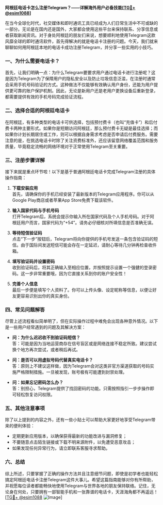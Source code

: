 **阿根廷电话卡怎么注册Telegram？——详解海外用户必备技能[[TG💪+ @esim1088](https://t.me/s/esim1088)]**

在当今全球化时代，社交媒体和即时通讯工具已经成为人们日常生活中不可或缺的一部分。无论是在国内还是国外，大家都会使用这些平台来保持联系、分享信息或者获取新闻资讯。对于身处阿根廷的朋友们来说，想要顺利地使用Telegram这款风靡全球的即时通讯软件，首先得解决的就是电话卡注册的问题。今天，我们就来聊聊如何用阿根廷本地的电话卡成功注册Telegram，并分享一些实用的小技巧。

### 一、为什么需要电话卡？

首先，让我们明确一点：为什么Telegram要要求用户通过电话卡进行注册呢？这是因为Telegram为了保障用户的隐私安全以及防止垃圾信息泛滥，在注册时通常会采用手机号码验证的方式。这种做法不仅能够有效确认用户身份，还能为用户提供更可靠的账户保护机制。因此，无论是新用户还是老用户更换设备后重新登录，都需要提供有效的手机号码完成验证流程。

### 二、选择合适的阿根廷电话卡

在阿根廷，有多种类型的电话卡可供选择，包括预付费卡（也叫“充值卡”）和后付费卡两种主要形式。如果你是短期访问阿根廷，那么预付费卡无疑是最佳选择；而如果你计划长期居住或工作，则可以根据自身需求考虑是否申请后付费服务。需要注意的是，在挑选电话卡时除了关注资费标准外，还应该留意网络覆盖范围和服务质量，毕竟稳定流畅的网络环境对于正常使用Telegram至关重要。

### 三、注册步骤详解

接下来就是重点环节啦！以下是基于普通阿根廷电话卡完成Telegram注册的具体操作指南：

1. **下载安装应用**  
   首先，请确保你的手机已经安装了最新版本的Telegram应用程序。你可以从Google Play商店或者苹果App Store免费下载该软件。

2. **输入国家代码与手机号码**  
   打开Telegram后，系统会提示你输入所在国家代码及个人手机号码。对于阿根廷用户而言，国家代码为“+54”。请务必仔细核对所填信息是否准确无误。

3. **等待短信验证码**  
   点击“下一步”按钮后，Telegram将向你提供的手机号发送一条包含验证码的短信。由于国际间发送短信可能会存在一定延迟，请耐心等待几分钟再检查收件箱。

4. **填写验证码并设置密码**  
   收到验证码后，将其正确输入至相应位置，并按照提示设置一个强健的登录密码。这一步非常重要哦，因为它直接关系到你的账户安全性！

5. **完善个人信息**  
   最后一步便是填写个人资料了。你可以上传头像、设定昵称等信息，以便让好友更容易识别出你的真实身份。

### 四、常见问题解答

尽管上述流程看似简单明了，但在实际操作过程中难免会出现各种意外情况。以下是一些用户经常遇到的问题及其解决方案：

- **问：为什么迟迟收不到验证码短信？**  
  答：可能是因为当地运营商存在信号盲区或是网络连接不稳定所致。建议尝试换个地方再次尝试，或者稍后再试。

- **问：是否可以用虚拟号码代替真实电话卡？**  
  答：原则上不建议这样做，因为Telegram会对这类非官方渠道获取的号码实施严格限制措施。一旦被发现，账号极有可能遭到封禁处理。

- **问：如果忘记密码怎么办？**  
  答：别担心，Telegram提供了找回密码的功能。只需按照指引一步步操作即可轻松恢复访问权限。

### 五、其他注意事项

除了以上提到的内容之外，还有一些小贴士可以帮助大家更好地享受Telegram带来的便利体验：

- 定期更新应用版本，以确保获得最新的功能改进与漏洞修复；
- 不要随意点击陌生链接或下载不明来源附件，以免遭受恶意攻击；
- 如果发现任何异常行为，请立即联系客服寻求帮助。

### 六、总结

综上所述，只要掌握了正确的操作方法并且注意细节问题，即使是初学者也能轻松搞定阿根廷电话卡注册Telegram这件大事儿。希望这篇指南能够对你有所帮助，并祝愿每位读者都能畅快地使用Telegram与世界各地的朋友保持联络。记住，无论身在何处，只要拥有一部智能手机和一张靠谱的电话卡，天涯海角都不再遥远！[[TG💪+ @esim1088](https://t.me/s/esim1088) ![Image](https://i.postimg.cc/4NQfJmqS/Snipaste-2025-05-13-00-14-12.png)]